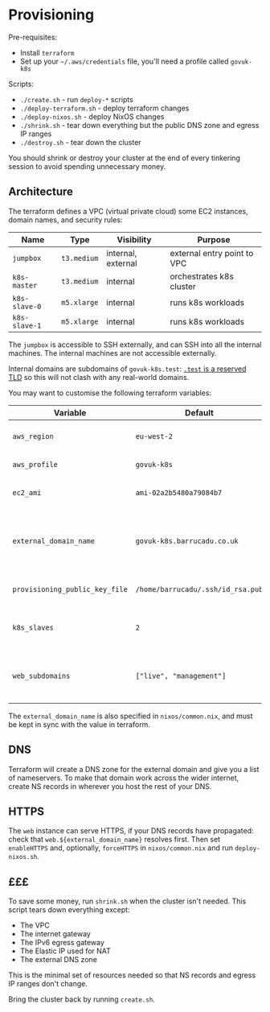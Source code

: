 Provisioning
============

Pre-requisites:

- Install `terraform`
- Set up your `~/.aws/credentials` file, you'll need a profile called `govuk-k8s`

Scripts:

- `./create.sh` - run `deploy-*` scripts
- `./deploy-terraform.sh` - deploy terraform changes
- `./deploy-nixos.sh` - deploy NixOS changes
- `./shrink.sh` - tear down everything but the public DNS zone and egress IP ranges
- `./destroy.sh` - tear down the cluster

You should shrink or destroy your cluster at the end of every
tinkering session to avoid spending unnecessary money.


Architecture
------------

The terraform defines a VPC (virtual private cloud) some EC2
instances, domain names, and security rules:

| Name          | Type        | Visibility         | Purpose                        |
| ------------- | ----------- | ------------------ | ------------------------------ |
| `jumpbox`     | `t3.medium` | internal, external | external entry point to VPC    |
| `k8s-master`  | `t3.medium` | internal           | orchestrates k8s cluster       |
| `k8s-slave-0` | `m5.xlarge` | internal           | runs k8s workloads             |
| `k8s-slave-1` | `m5.xlarge` | internal           | runs k8s workloads             |

The `jumpbox` is accessible to SSH externally, and can SSH into all
the internal machines.  The internal machines are not accessible
externally.

Internal domains are subdomains of `govuk-k8s.test`: [`.test` is a
reserved TLD][] so this will not clash with any real-world domains.

[`.test` is a reserved TLD]: https://tools.ietf.org/html/rfc2606

You may want to customise the following terraform variables:

| Variable                       | Default                           | Meaning                                              |
| ------------------------------ | --------------------------------- | ---------------------------------------------------- |
| `aws_region`                   | `eu-west-2`                       | where the infrastructure is created                  |
| `aws_profile`                  | `govuk-k8s`                       | credentials profile to use                           |
| `ec2_ami`                      | `ami-02a2b5480a79084b7`           | AMI to use (region-specific)                         |
| `external_domain_name`         | `govuk-k8s.barrucadu.co.uk`       | publicly-visible domains will be a subdomain of this |
| `provisioning_public_key_file` | `/home/barrucadu/.ssh/id_rsa.pub` | SSH public key to use for provisioning               |
| `k8s_slaves`                   | `2`                               | number of k8s-slave instances to create              |
| `web_subdomains`               | `["live", "management"]`          | add DNS records for *.subdomain and * to the web box |

The `external_domain_name` is also specified in `nixos/common.nix`,
and must be kept in sync with the value in terraform.


DNS
---

Terraform will create a DNS zone for the external domain and give you
a list of nameservers.  To make that domain work across the wider
internet, create NS records in wherever you host the rest of your DNS.


HTTPS
-----

The `web` instance can serve HTTPS, if your DNS records have
propagated: check that `web.${external_domain_name}` resolves first.
Then set `enableHTTPS` and, optionally, `forceHTTPS` in
`nixos/common.nix` and run `deploy-nixos.sh`.


£££
---

To save some money, run `shrink.sh` when the cluster isn't needed.
This script tears down everything except:

- The VPC
- The internet gateway
- The IPv6 egress gateway
- The Elastic IP used for NAT
- The external DNS zone

This is the minimal set of resources needed so that NS records and
egress IP ranges don't change.

Bring the cluster back by running `create.sh`.
